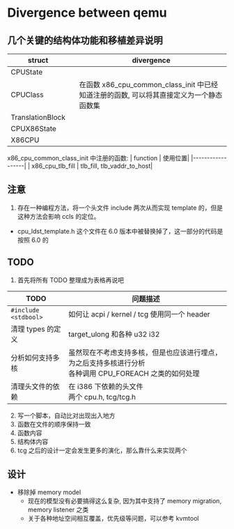 # Divergence between qemu

## 几个关键的结构体功能和移植差异说明
| struct           |  | divergence                                                                              |
|------------------|--|-----------------------------------------------------------------------------------------|
| CPUState         |  |                                                                                         |
| CPUClass         |  | 在函数 x86_cpu_common_class_init 中已经知道注册的函数, 可以将其直接定义为一个静态函数集 |
| TranslationBlock |  |
| CPUX86State      |  |
| X86CPU           |  |


x86_cpu_common_class_init 中注册的函数:
| function         | 使用位置|
|------------------|
| x86_cpu_tlb_fill | tlb_fill, tlb_vaddr_to_host|

## 注意
1. 存在一种编程方法，将一个头文件 include 两次从而实现 template 的，但是这种方法会影响 ccls 的定位。
  - cpu_ldst_template.h 这个文件在 6.0 版本中被替换掉了，这一部分的代码是按照 6.0 的


## TODO
1. 首先将所有 TODO 整理成为表格再说吧

| TODO                 | 问题描述                                                              |
|----------------------|--------------------------------------------------------------------|
| `#include <stdbool>` | 如何让 acpi / kernel / tcg 使用同一个 header                       |
| 清理 types 的定义    | target_ulong 和各种 u32 i32                                        |
| 分析如何支持多核     | 虽然现在不考虑支持多核，但是也应该进行埋点，为之后支持多核进行分析 </br> 各种调用 CPU_FOREACH 之类的如何处理 |
| 清理头文件的依赖 | 在 i386 下依赖的头文件</br> 两个 cpu.h, tcg/tcg.h|

2. 写一个脚本，自动比对出现出入地方
  1. 函数在文件的顺序保持一致
  2. 函数内容
  3. 结构体内容
  4. tcg 之后的设计一定会发生更多的演化，那么靠什么来实现两个

## 设计 
- 移除掉 memory model
  - 现在的模型没有必要搞得这么复杂, 因为其中支持了 memory migration, memory listener 之类
  - 关于各种地址空间相互覆盖，优先级等问题，可以参考 kvmtool

